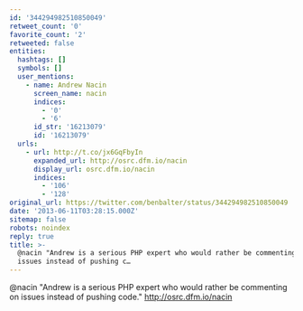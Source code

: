 ```yaml
---
id: '344294982510850049'
retweet_count: '0'
favorite_count: '2'
retweeted: false
entities:
  hashtags: []
  symbols: []
  user_mentions:
    - name: Andrew Nacin
      screen_name: nacin
      indices:
        - '0'
        - '6'
      id_str: '16213079'
      id: '16213079'
  urls:
    - url: http://t.co/jx6GqFbyIn
      expanded_url: http://osrc.dfm.io/nacin
      display_url: osrc.dfm.io/nacin
      indices:
        - '106'
        - '128'
original_url: https://twitter.com/benbalter/status/344294982510850049
date: '2013-06-11T03:28:15.000Z'
sitemap: false
robots: noindex
reply: true
title: >-
  @nacin "Andrew is a serious PHP expert who would rather be commenting on
  issues instead of pushing c…
---
```


@nacin "Andrew is a serious PHP expert who would rather be commenting on issues instead of pushing code." http://osrc.dfm.io/nacin
